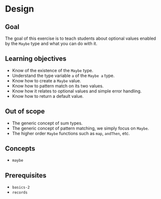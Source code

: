 # Design

## Goal

The goal of this exercise is to teach students about optional values enabled by the `Maybe` type and what you can do with it.

## Learning objectives

- Know of the existence of the `Maybe` type.
- Understand the type variable `a` of the `Maybe a` type.
- Know how to create a `Maybe` value.
- Know how to pattern match on its two values.
- Know how it relates to optional values and simple error handling.
- Know how to return a default value.

## Out of scope

- The generic concept of sum types.
- The generic concept of pattern matching, we simply focus on `Maybe`.
- The higher order `Maybe` functions such as `map`, `andThen`, etc.

## Concepts

- `maybe`

## Prerequisites

- `basics-2`
- `records`
